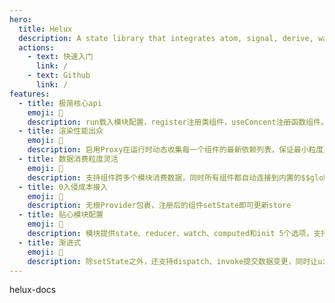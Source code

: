 ```yaml
---
hero:
  title: Helux
  description: A state library that integrates atom, signal, derive, watch and collection dep
  actions:
    - text: 快速入门
      link: /
    - text: Github
      link: /
features:
  - title: 极简核心api
    emoji: 💎
    description: run载入模块配置，register注册类组件，useConcent注册函数组件。
  - title: 渲染性能出众
    emoji: 🌈
    description: 启用Proxy在运行时动态收集每一个组件的最新依赖列表，保证最小粒度更新，同时内置renderKey、lazyDispatch、delayBroadcast等高级特性满足更复杂的更新场景。
  - title: 数据消费粒度灵活
    emoji: 🚀
    description: 支持组件跨多个模块消费数据，同时所有组件都自动连接到内置的$$global模块。
  - title: 0入侵成本接入
    emoji: 💎
    description: 无根Provider包裹，注册后的组件setState即可更新store
  - title: 贴心模块配置
    emoji: 🌈
    description: 模块提供state、reducer、watch、computed和init 5个选项，支持按需定义，覆盖所有业务场景。
  - title: 渐进式
    emoji: 🚀
    description: 除setState之外，还支持dispatch、invoke提交数据变更，同时让ui视图与业务逻辑彻底解耦。
---
```


helux-docs
